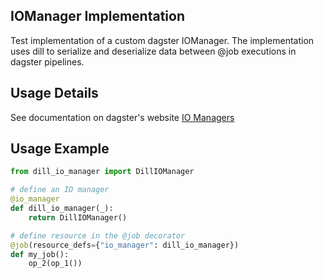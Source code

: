 ## IOManager Implementation

Test implementation of a custom dagster IOManager. The implementation uses dill to serialize and deserialize data between @job executions in dagster pipelines.

## Usage Details

See documentation on dagster's website [IO Managers](https://docs.dagster.io/concepts/io-management/io-managers)

## Usage Example

```python
from dill_io_manager import DillIOManager

# define an IO manager
@io_manager
def dill_io_manager(_):
    return DillIOManager()

# define resource in the @job decorator
@job(resource_defs={"io_manager": dill_io_manager})
def my_job():
    op_2(op_1())
```
